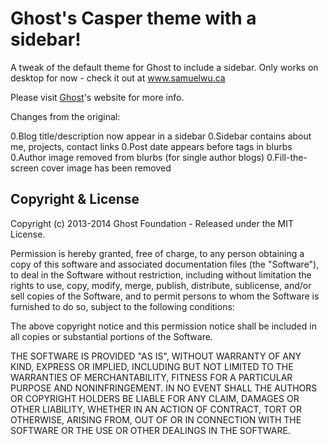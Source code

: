 # Ghost's Casper theme with a sidebar!

A tweak of the default theme for Ghost to include a sidebar.  Only works on desktop for now - check it out at www.samuelwu.ca

Please visit [Ghost](http://github.com/tryghost/ghost/)'s website for more info.

Changes from the original:

0.Blog title/description now appear in a sidebar
0.Sidebar contains about me, projects, contact links
0.Post date appears before tags in blurbs
0.Author image removed from blurbs (for single author blogs)
0.Fill-the-screen cover image has been removed
    

## Copyright & License

Copyright (c) 2013-2014 Ghost Foundation - Released under the MIT License.

Permission is hereby granted, free of charge, to any person obtaining a copy of this software and associated documentation files (the "Software"), to deal in the Software without restriction, including without limitation the rights to use, copy, modify, merge, publish, distribute, sublicense, and/or sell copies of the Software, and to permit persons to whom the Software is furnished to do so, subject to the following conditions:

The above copyright notice and this permission notice shall be included in all copies or substantial portions of the Software.

THE SOFTWARE IS PROVIDED "AS IS", WITHOUT WARRANTY OF ANY KIND, EXPRESS OR IMPLIED, INCLUDING BUT NOT LIMITED TO THE WARRANTIES OF MERCHANTABILITY, FITNESS FOR A PARTICULAR PURPOSE AND
NONINFRINGEMENT. IN NO EVENT SHALL THE AUTHORS OR COPYRIGHT HOLDERS BE LIABLE FOR ANY CLAIM, DAMAGES OR OTHER LIABILITY, WHETHER IN AN ACTION OF CONTRACT, TORT OR OTHERWISE, ARISING FROM, OUT OF OR IN CONNECTION WITH THE SOFTWARE OR THE USE OR OTHER DEALINGS IN THE SOFTWARE.
